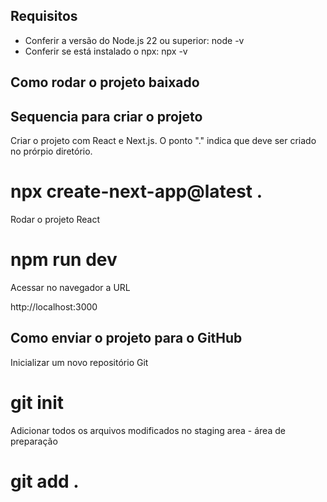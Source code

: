 ## Requisitos

* Conferir a versão do Node.js 22 ou superior: node -v
* Conferir se está instalado o npx: npx -v

## Como rodar o projeto baixado

## Sequencia para criar o projeto

Criar o projeto com React e Next.js. O ponto "." indica que deve ser criado no prórpio diretório.

# npx create-next-app@latest .

Rodar o projeto React

# npm run dev

Acessar no navegador a URL

http://localhost:3000


## Como enviar o projeto para o GitHub

Inicializar um novo repositório Git

# git init

Adicionar todos os arquivos modificados no staging area - área de preparação

# git add .
